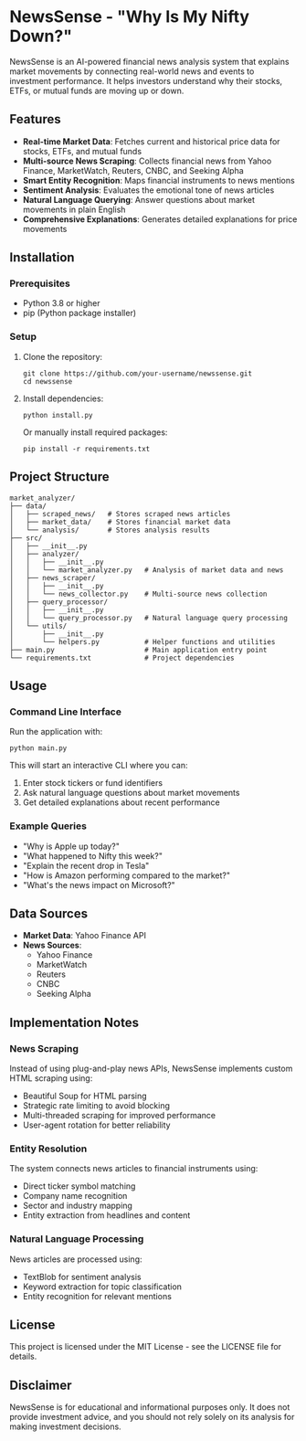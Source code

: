 # NewsSense - "Why Is My Nifty Down?"

NewsSense is an AI-powered financial news analysis system that explains market movements by connecting real-world news and events to investment performance. It helps investors understand why their stocks, ETFs, or mutual funds are moving up or down.

## Features

- **Real-time Market Data**: Fetches current and historical price data for stocks, ETFs, and mutual funds
- **Multi-source News Scraping**: Collects financial news from Yahoo Finance, MarketWatch, Reuters, CNBC, and Seeking Alpha
- **Smart Entity Recognition**: Maps financial instruments to news mentions
- **Sentiment Analysis**: Evaluates the emotional tone of news articles
- **Natural Language Querying**: Answer questions about market movements in plain English
- **Comprehensive Explanations**: Generates detailed explanations for price movements

## Installation

### Prerequisites

- Python 3.8 or higher
- pip (Python package installer)

### Setup

1. Clone the repository:
   ```
   git clone https://github.com/your-username/newssense.git
   cd newssense
   ```

2. Install dependencies:
   ```
   python install.py
   ```
   
   Or manually install required packages:
   ```
   pip install -r requirements.txt
   ```

## Project Structure

```
market_analyzer/
├── data/
│   ├── scraped_news/   # Stores scraped news articles
│   ├── market_data/    # Stores financial market data
│   └── analysis/       # Stores analysis results
├── src/
│   ├── __init__.py
│   ├── analyzer/
│   │   ├── __init__.py
│   │   └── market_analyzer.py   # Analysis of market data and news
│   ├── news_scraper/
│   │   ├── __init__.py
│   │   └── news_collector.py    # Multi-source news collection
│   ├── query_processor/
│   │   ├── __init__.py
│   │   └── query_processor.py   # Natural language query processing
│   └── utils/
│       ├── __init__.py
│       └── helpers.py           # Helper functions and utilities
├── main.py                      # Main application entry point
└── requirements.txt             # Project dependencies
```

## Usage

### Command Line Interface

Run the application with:

```
python main.py
```

This will start an interactive CLI where you can:
1. Enter stock tickers or fund identifiers
2. Ask natural language questions about market movements
3. Get detailed explanations about recent performance

### Example Queries

- "Why is Apple up today?"
- "What happened to Nifty this week?"
- "Explain the recent drop in Tesla"
- "How is Amazon performing compared to the market?"
- "What's the news impact on Microsoft?"

## Data Sources

- **Market Data**: Yahoo Finance API
- **News Sources**:
  - Yahoo Finance
  - MarketWatch
  - Reuters
  - CNBC
  - Seeking Alpha

## Implementation Notes

### News Scraping

Instead of using plug-and-play news APIs, NewsSense implements custom HTML scraping using:
- Beautiful Soup for HTML parsing
- Strategic rate limiting to avoid blocking
- Multi-threaded scraping for improved performance
- User-agent rotation for better reliability

### Entity Resolution

The system connects news articles to financial instruments using:
- Direct ticker symbol matching
- Company name recognition
- Sector and industry mapping
- Entity extraction from headlines and content

### Natural Language Processing

News articles are processed using:
- TextBlob for sentiment analysis
- Keyword extraction for topic classification
- Entity recognition for relevant mentions

## License

This project is licensed under the MIT License - see the LICENSE file for details.

## Disclaimer

NewsSense is for educational and informational purposes only. It does not provide investment advice, and you should not rely solely on its analysis for making investment decisions.